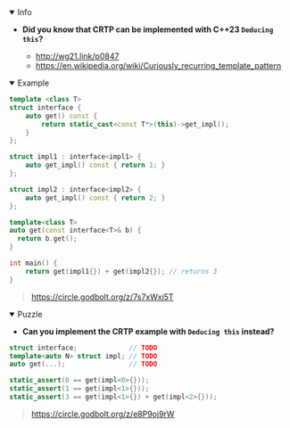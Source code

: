 <details open><summary>Info</summary><p>

* **Did you know that CRTP can be implemented with C++23 `Deducing this`?**

  * http://wg21.link/p0847
  * https://en.wikipedia.org/wiki/Curiously_recurring_template_pattern

</p></details><details open><summary>Example</summary><p>

```cpp
template <class T>
struct interface {
    auto get() const {
        return static_cast<const T*>(this)->get_impl();
    }
};

struct impl1 : interface<impl1> {
    auto get_impl() const { return 1; }
};

struct impl2 : interface<impl2> {
    auto get_impl() const { return 2; }
};

template<class T>
auto get(const interface<T>& b) {
  return b.get();
}

int main() {
    return get(impl1{}) + get(impl2{}); // returns 3
}
```

> https://circle.godbolt.org/z/7s7xWxj5T

</p></details><details open><summary>Puzzle</summary><p>

* **Can you implement the CRTP example with `Deducing this` instead?**

```cpp
struct interface;             // TODO
template<auto N> struct impl; // TODO
auto get(...);                // TODO

static_assert(0 == get(impl<0>{}));
static_assert(1 == get(impl<1>{}));
static_assert(3 == get(impl<1>{}) + get(impl<2>{}));
```

> https://circle.godbolt.org/z/e8P9oj9rW
